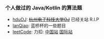 ### 个人做过的 Java/Kotlin 的算法题

- [hduOJ](hduOj): [~~杭州电子科技大学OJ~~](https://acm.hdu.edu.cn/) 已经关站 R.I.P
- [lanQiao](lanQiao): 蓝桥杯的一些题目
- [leetCode](leetCode): 力扣: [中国站](https://leetcode-cn.com/) [国际站](https://leetcode.com/)
